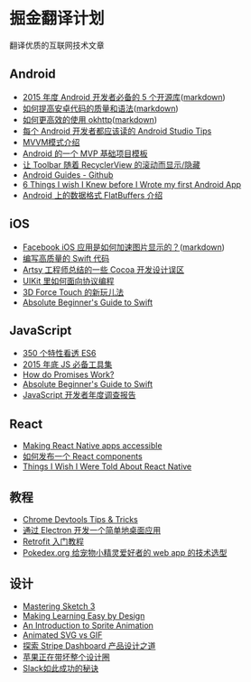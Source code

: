 # 掘金翻译计划

翻译优质的互联网技术文章

## Android

* [2015 年度 Android 开发者必备的 5 个开源库](http://gold.xitu.io/entry/5649b8d160b2ed36204eabad)([markdown](https://github.com/xitu/gold-miner/blob/master/TODO/Top-5-Android-libraries-every-Android-developer-should-know-about.md))
* [如何提高安卓代码的质量和语法](http://gold.xitu.io/entry/561104a260b2b52c9ce40ea0)([markdown](https://github.com/xitu/gold-miner/blob/master/TODO/how-to-improve-quality-and-syntax-of-your-android-code.md))
* [如何更高效的使用 okhttp](http://gold.xitu.io/entry/5665ac0f60b202595a710eb6)([markdown](https://github.com/xitu/gold-miner/blob/master/TODO/effective-okhttp.md))
* [每个 Android 开发者都应该读的 Android Studio Tips](http://gold.xitu.io/entry/5664efa500b0ec3f657bae1d)
* [MVVM模式介绍](http://gold.xitu.io/entry/560933ce60b227b771931f90)
* [Android 的一个 MVP 基础项目模板](http://gold.xitu.io/entry/5630f9c600b0ee7f0bb48c25)
* [让 Toolbar 随着 RecyclerView 的滚动而显示/隐藏](http://gold.xitu.io/entry/56320b3400b05c9d2b0f7f6f)
* [Android Guides - Github](http://gold.xitu.io/entry/5584f8e9e4b09e372efeca9a)
* [6 Things I wish I Knew before I Wrote my first Android App](http://gold.xitu.io/entry/55a38698e4b0ed48f0bfc1ef)
* [Android 上的数据格式 FlatBuffers 介绍](http://gold.xitu.io/entry/55dd1e3b60b27e6cd500d266)

## iOS

* [Facebook iOS 应用是如何加速图片显示的？](http://gold.xitu.io/entry/55d182c460b2b750998476c4)([markdown](https://github.com/xitu/gold-miner/blob/master/TODO/faster-photos-in-facebook-for-ios.md))
* [编写高质量的 Swift 代码](http://gold.xitu.io/entry/5661031d00b0c0607132b6da)
* [Artsy 工程师总结的一些 Cocoa 开发设计误区](http://gold.xitu.io/entry/55fb191f60b20bbff6370fc5)
* [UIKit 里如何面向协议编程](http://gold.xitu.io/entry/5611522e60b2b52c9cead330)
* [3D Force Touch 的新玩儿法](http://gold.xitu.io/entry/562d9cd660b2c1e233c9106b)
* [Absolute Beginner's Guide to Swift](http://gold.xitu.io/entry/5662e08960b204d55d49b95a)

## JavaScript

* [350 个特性看透 ES6](http://gold.xitu.io/entry/5622740a60b27457e870342e)
* [2015 年底 JS 必备工具集](http://gold.xitu.io/entry/566d34d760b202590bde4c88)
* [How do Promises Work?](http://gold.xitu.io/entry/5665281460b21eab5d5c41fa)
* [Absolute Beginner's Guide to Swift](http://gold.xitu.io/entry/5662e08960b204d55d49b95a)
* [JavaScript 开发者年度调查报告](http://gold.xitu.io/entry/566d29cf60b2e416628e6ff0)

## React

* [Making React Native apps accessible](http://gold.xitu.io/entry/566b01a800b0d1dbc721e56b)
* [如何发布一个 React components](http://gold.xitu.io/entry/566951db60b25a8c2e23daaa)
* [Things I Wish I Were Told About React Native](http://gold.xitu.io/entry/563d9b9960b2c82f2b9da18d)
 
## 教程

* [Chrome Devtools Tips & Tricks](http://gold.xitu.io/entry/5625ae6e60b2d1400143a89b)
* [通过 Electron 开发一个简单地桌面应用](http://gold.xitu.io/entry/56722bd300b01b78b5395115)
* [Retrofit 入门教程](http://gold.xitu.io/entry/5652610c00b0bf37326a7be1)
* [Pokedex.org 给宠物小精灵爱好者的 web app 的技术选型](http://gold.xitu.io/entry/56630cf260b259ca649136e6)

## 设计

* [Mastering Sketch 3](http://gold.xitu.io/entry/5659daf9ddb299ad38f9e446)
* [Making Learning Easy by Design](http://gold.xitu.io/entry/5632212260b21ee8e6d49a5d)
* [An Introduction to Sprite Animation](http://gold.xitu.io/entry/561c78e760b22ed7aa58292f)
* [Animated SVG vs GIF](http://gold.xitu.io/entry/5655432d00b0bf379ee801dd)
* [探索 Stripe Dashboard 产品设计之道](http://gold.xitu.io/entry/56287ca460b20fc981076b8f)
* [苹果正在带坏整个设计圈](http://gold.xitu.io/entry/5649381200b0bf37d8439ba7)
* [Slack如此成功的秘诀](http://gold.xitu.io/entry/5645499900b07eb0181e63df)
